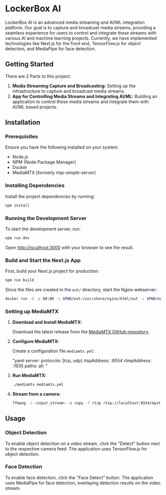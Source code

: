 # LockerBox AI

LockerBox AI is an advanced media streaming and AI/ML integration platform. Our goal is to capture and broadcast media streams, providing a seamless experience for users to control and integrate these streams with various AI and machine learning projects. Currently, we have implemented technologies like Next.js for the front end, TensorFlow.js for object detection, and MediaPipe for face detection.

## Getting Started

There are 2 Parts to this project:

1. **Media Streaming Capture and Broadcasting:** Setting up the infrastructure to capture and broadcast media streams.
2. **App for Controlling Media Streams and Integrating AI/ML:** Building an application to control these media streams and integrate them with AI/ML based projects.

## Installation

### Prerequisites

Ensure you have the following installed on your system:

- Node.js
- NPM (Node Package Manager)
- Docker
- MediaMTX (formerly rtsp-simple-server)

### Installing Dependencies

Install the project dependencies by running:

```bash
npm install
```

### Running the Development Server

To start the development server, run:

```bash
npm run dev
```

Open [http://localhost:3000](http://localhost:3000) with your browser to see the result.

### Build and Start the Next.js App

First, build your Next.js project for production:

```bash
npm run build
```

Since the files are created in the `out/` directory, start the Nginx webserver:

```bash
docker run -d -p 80:80 -v $PWD/out:/usr/share/nginx/html/out -v $PWD/nginx/nginx.conf:/etc/nginx/nginx.conf:ro --name nginx-server nginx
```

### Setting up MediaMTX

1. **Download and Install MediaMTX:**

   Download the latest release from the [MediaMTX GitHub repository](https://github.com/bluenviron/mediamtx).

2. **Configure MediaMTX:**

   Create a configuration file `mediamtx.yml`:

   "yaml
   server:
     protocols: [tcp, udp]
     rtspAddress: :8554
     rtmpAddress: :1935
   paths:
     all:
   "

3. **Run MediaMTX:**

   ```bash
   ./mediamtx mediamtx.yml
   ```

4. **Stream from a camera:**

   ```bash
   ffmpeg -i <input_stream> -c copy -f rtsp rtsp://localhost:8554/mystream
   ```

## Usage

### Object Detection

To enable object detection on a video stream, click the "Detect" button next to the respective camera feed. The application uses TensorFlow.js for object detection.

### Face Detection

To enable face detection, click the "Face Detect" button. The application uses MediaPipe for face detection, overlaying detection results on the video stream.



